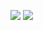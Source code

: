 ![](https://raw.githubusercontent.com/PacketCodes/github-stats/master/generated/languages.svg#gh-dark-mode-only)
![](https://raw.githubusercontent.com/PacketCodes/github-stats/master/generated/languages.svg#gh-light-mode-only)
